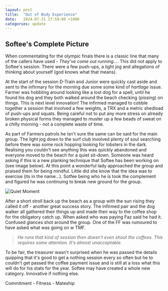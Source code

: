 ```yaml
---
layout: post
title:  "Out of Body Experience"
date:   2024-07-31 17:59:00 +1000
categories: update
---
```


## Softee's Complete Picture 

When commentating for the olympic finals there is a classic line that many of the callers have used - *They've come out running...*. This did not apply to Softee's session. There were a few push-ups, a light jog and allegations of thinking about yourself (god knows what that means).

At the start of the session D-Train and Junior were quickly cast aside and sent to the infirmary for the morning due some some kind of *hartlage* issue. Farmer was hobbling around looking like a lost dog for a spell, until he found his dog and they both walked around the beach checking (pissing) on things. This is next level innovation! The infirmed managed to cobble together a session that involved a few weights, a TRX and a metric shedload of push-ups and squats. Being careful not to put any more stress on already broken physical forms they managed to muster up a few beads of sweat on a chilly morning - not a complete waste of time.

As part of Farmers patrols he isn't sure the same can be said for the main group. The light jog down to the surf club involved plenty of soul searching before there was some rock hopping looking for lobsters in the dark. Realising you couldn't see anything this was quickly abandoned and everyone moved to the beach for a quiet sit-down. Someone was heard asking if this is a new planking technique that Softee has been working on (see image below). At this point a wonderful lady approached the group and praised them for being mindful. Little did she know that the idea was to exercise (its in the name...). Sotfee being who he is took the complement and figured he was continuing to break new ground for the group. 

![Quiet Moment]({{site.baseurl}}/assets/quite_moment.jpg)


After a short stroll back up the beach as a group with the sun rising they called it off - another great success story. The infirmed pair and the dog walker all gathered their things up and made their way to the coffee shop for the obligatory catch up. When asked who was paying Faz said he had it. Confused glances shot around the group. One of the FF was rumoured to have asked what was going on w TMF. 

>*He runs that kind of session then doesn't even shout the coffees. This requires some attention. It's almost unacceptable.*

To be fair, the treasurer wasn't surprised when he was passed the details quipping that it's good to get a nothing session every so often but he to couldn't get passed the coffee payment issue and is still at a loss what this will do for his stats for the year. Softee may have created a whole new category. Innovative if nothing else. 

Commitment - Fitness - Mateship




